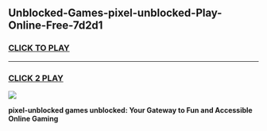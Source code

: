 
## Unblocked-Games-pixel-unblocked-Play-Online-Free-7d2d1
<h3>
<a href="https://premium76.site?title=pixel-unblocked&ref=26A">CLICK TO PLAY</a></h3>
<hr>

<h3>
<a href="https://premium76.site?title=pixel-unblocked&ref=26A">CLICK 2 PLAY</a>
  
</h3>

<a href="https://premium76.site?title=pixel-unblocked&ref=26A"><img src="https://clearcache.store/games.png"></a>


**pixel-unblocked games unblocked: Your Gateway to Fun and Accessible Online Gaming**

